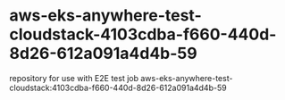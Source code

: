 # aws-eks-anywhere-test-cloudstack-4103cdba-f660-440d-8d26-612a091a4d4b-59
repository for use with E2E test job aws-eks-anywhere-test-cloudstack:4103cdba-f660-440d-8d26-612a091a4d4b-59
